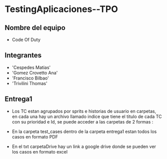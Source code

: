 # TestingAplicaciones--TPO

## Nombre del equipo

- Code Of Duty

## Integrantes

- 'Cespedes Matias'
- 'Gomez Crovetto Ana'
- 'Francisco Bilbao'
- 'Trivilini Thomas'

## Entrega1



- Los TC estan agrupados por sprits e historias de usuario en carpetas, en cada una hay un archivo llamado indice que tiene el titulo de cada TC con su prioridad e Id, se puede acceder a las carpetas de 2 formas :

- En la carpeta test_cases dentro de la carpeta entrega1 estan todos los casos en formato PDF

- En el txt carpetaDrive hay un link a google drive donde se pueden ver los casos en formato excel